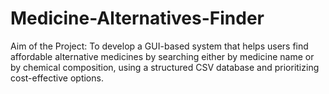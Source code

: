 # Medicine-Alternatives-Finder
Aim of the Project: To develop a GUI-based system that helps users find affordable alternative medicines by searching either by medicine name or by chemical composition, using a structured CSV database and prioritizing cost-effective options.
